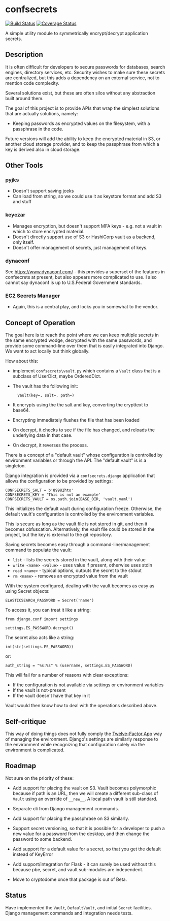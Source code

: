 # confsecrets
[![Build Status](https://travis-ci.org/danizen/confsecrets.svg?branch=master)](https://travis-ci.org/danizen/confsecrets) [![Coverage Status](https://coveralls.io/repos/github/danizen/confsecrets/badge.svg?branch=master)](https://coveralls.io/github/danizen/confsecrets?branch=master)

A simple utility module to symmetrically encrypt/decrypt application secrets.

## Description

It is often difficult for developers to secure passwords for databases, search
engines, directory services, etc.  Security wishes to make sure these secrets
are centralized, but this adds a dependency on an external service, not to
mention code complexity.

Several solutions exist, but these are often silos without any abstraction built
around them.

The goal of this project is to provide APIs that wrap the simplest solutions that
are actually solutions, namely:
 - Keeping passwords as encrypted values on the filesystem, with a passphrase in the code.

Future versions will add the ability to keep the encrypted material in S3, or
another cloud storage provider, and to keep the passphrase from which a key is
derived also in cloud storage.

## Other Tools

### pyjks

- Doesn't support saving jceks
- Can load from string, so we could use it as keystore format and add S3 and stuff

### keyczar

- Manages encryption, but doesn't support MFA keys - e.g. not a vault in which to store
  encrypted material.
- Doesn't directly support use of S3 or HashiCorp vault as a backend, only itself.
- Doesn't offer management of secrets, just management of keys.

### dynaconf

See https://www.dynaconf.com/ - this provides a superset of the features in confsecrets at present,
but also appears more complicated to use. I also cannot say dynaconf is up to U.S.Federal Government standards.

### EC2 Secrets Manager

- Again, this is a central play, and locks you in somewhat to the vendor.

## Concept of Operation

The goal here is to reach the point where we can keep multiple secrets in the same 
encrypted wodge, decrypted with the same passwords, and provide some command-line over 
them that is easily integrated into Django.  We want to act locally but think globally.

How about this:
  - implement `confsecrets\vault.py` which contains a `Vault` class that is a subclass of UserDict, maybe OrderedDict.
  - The vault has the following init:

          Vault(key=, salt=, path=)

  - It encrypts using the the salt and key, converting the crypttext to base64.
  - Encrypting immediately flushes the file that has been loaded
  - On decrypt, it checks to see if the file has changed, and reloads the underlying data in that case.
  - On decrypt, it reverses the process.

There is a concept of a "default vault" whose configuration is controlled by environment variables or through the API.
The "default vault" is is a singleton.   

Django integration is provided via a `confsecrets.django` application that allows the configuration to be provided by settings:

    CONFSECRETS_SALT = b'89982hto'
    CONFSECRETS_KEY = 'This is not an example'
    CONFSECRETS_VAULT = os.path.join(BASE_DIR, 'vault.yaml')

This initializes the default vault during configuration freeze. Otherwise, the default vault's configuration is controlled by the environment variables.

This is secure as long as the vault file is not stored in git, and then it becomes obfuscation. Alternatively, the vault file
could be stored in the project, but the key is external to the git repository.

Saving secrets becomes easy through a command-line/management command to populate the vault:

  * `list` - lists the secrets stored in the vault, along with their value
  * `write <name> <value>` - uses value if present, otherwise uses stdin
  * `read <name>` - typical options, outputs the secret to the stdout
  * `rm <name>` - removes an encrypted value from the vault

With the system configured, dealing with the vault becomes as easy as using Secret objects:

    ELASTICSEARCH_PASSWORD = Secret('name')

To access it, you can treat it like a string:

    from django.conf import settings

    settings.ES_PASSWORD.decrypt()

The secret also acts like a string:

    int(str(settings.ES_PASSWORD))

or:

    auth_string = "%s:%s" % (username, settings.ES_PASSWORD)
  
This will fail for a number of reasons with clear exceptions:
   - If  the configuration is not available via settings or environment variables
   - If the vault is not-present
   - If the vault doesn't have that key in it

Vault would then know how to deal with the operations described above.

## Self-critique

This way of doing things does not fully comply the [Twelve-Factor App](https://12factor.net/) way of managing the environment.  Django's settings are similarly response to the environment while recognizing that configuration solely via the environment is complicated.

## Roadmap

Not sure on the priority of these:

- Add support for placing the vault on S3.  Vault becomes polymorphic because if path is an URL, then we will create a different sub-class of `Vault` using an override of `__new__`.  A local path vault is still standard.

- Separate cli from Django management commands.

- Add support for placing the passphrase on S3 similarly.

- Support secret versioning, so that it is possible for a developer to push a new value for a password from the desktop,
  and then change the password to some backend.

- Add support for a default value for a secret, so that you get the default instead of KeyError

- Add support/integration for Flask - it can surely be used without this because pbe, secret, and vault sub-modules are independent.

- Move to cryptodome once that package is out of Beta.

## Status

Have implemented the `Vault`, `DefaultVault`, and initial `Secret` facilities.  Django management commands and integration needs tests.
